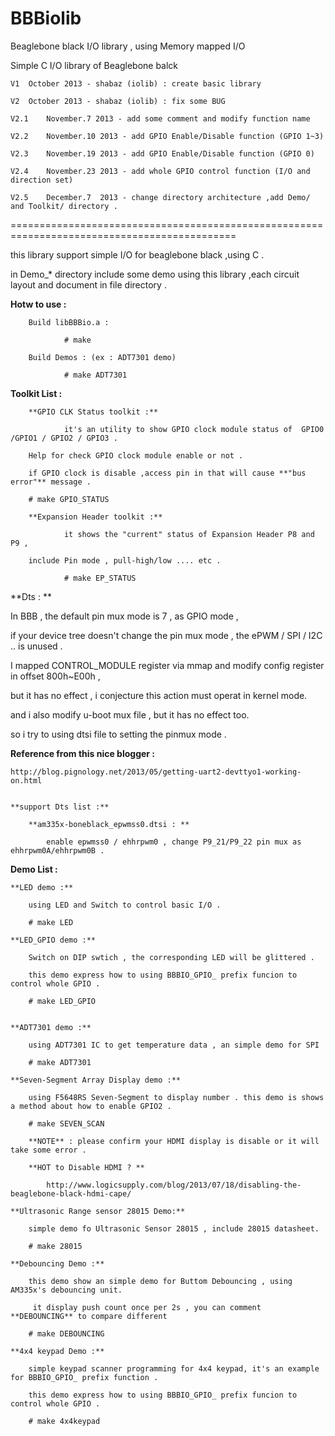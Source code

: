 BBBiolib
=======

Beaglebone black I/O library , using Memory mapped I/O

Simple C I/O library of Beaglebone balck

	V1 	October 2013 - shabaz (iolib) : create basic library 

	V2 	October 2013 - shabaz (iolib) : fix some BUG

	V2.1	November.7 2013 - add some comment and modify function name

	V2.2	November.10 2013 - add GPIO Enable/Disable function (GPIO 1~3)

	V2.3	November.19 2013 - add GPIO Enable/Disable function (GPIO 0)

	V2.4	November.23 2013 - add whole GPIO control function (I/O and direction set)

	V2.5	December.7  2013 - change directory architecture ,add Demo/ and Toolkit/ directory .

=============================================================================================

this library support simple I/O for beaglebone black ,using C .

in Demo_* directory include some demo using this library ,each circuit layout and document in file directory .


**Hotw to use :**

        Build libBBBio.a :

                # make

        Build Demos : (ex : ADT7301 demo)

                # make ADT7301

**Toolkit List :**

        **GPIO CLK Status toolkit :**

                it's an utility to show GPIO clock module status of  GPIO0 /GPIO1 / GPIO2 / GPIO3 . 

		Help for check GPIO clock module enable or not .
	
		if GPIO clock is disable ,access pin in that will cause **"bus error"** message .

		# make GPIO_STATUS

        **Expansion Header toolkit :**

                it shows the "current" status of Expansion Header P8 and P9 ,

		include Pin mode , pull-high/low .... etc .

                # make EP_STATUS


**Dts : **

In BBB , the default pin mux mode is 7 , as GPIO mode , 

if your device tree doesn't change the pin mux mode , the ePWM / SPI / I2C .. is unused .

I mapped CONTROL_MODULE register via mmap and modify config register in offset 800h~E00h , 

but it has no effect , i conjecture this action must operat in kernel mode.

and i also modify u-boot mux file , but it has no effect too.

so i try to using dtsi file to setting the pinmux mode .
	
**Reference from this nice blogger  :**

	http://blog.pignology.net/2013/05/getting-uart2-devttyo1-working-on.html

	
	**support Dts list :**
		
		**am335x-boneblack_epwmss0.dtsi : **

			enable epwmss0 / ehhrpwm0 , change P9_21/P9_22 pin mux as ehhrpwm0A/ehhrpwm0B .

**Demo List :**

	**LED demo :**

		using LED and Switch to control basic I/O .

		# make LED

	**LED_GPIO demo :**

		Switch on DIP swtich , the corresponding LED will be glittered .

		this demo express how to using BBBIO_GPIO_ prefix funcion to control whole GPIO .

		# make LED_GPIO


	**ADT7301 demo :**

		using ADT7301 IC to get temperature data , an simple demo for SPI

		# make ADT7301

	**Seven-Segment Array Display demo :**

		using F5648RS Seven-Segment to display number . this demo is shows a method about how to enable GPIO2 .

		# make SEVEN_SCAN

		**NOTE** : please confirm your HDMI display is disable or it will take some error .

		**HOT to Disable HDMI ? **

			http://www.logicsupply.com/blog/2013/07/18/disabling-the-beaglebone-black-hdmi-cape/ 

	**Ultrasonic Range sensor 28015 Demo:**

		simple demo fo Ultrasonic Sensor 28015 , include 28015 datasheet.

		# make 28015

	**Debouncing Demo :**

		this demo show an simple demo for Buttom Debouncing , using AM335x's debouncing unit.

		 it display push count once per 2s , you can comment **DEBOUNCING** to compare different

		# make DEBOUNCING
		
	**4x4 keypad Demo :**

		simple keypad scanner programming for 4x4 keypad, it's an example for BBBIO_GPIO_ prefix function .

		this demo express how to using BBBIO_GPIO_ prefix funcion to control whole GPIO .

		# make 4x4keypad

